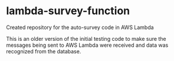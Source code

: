 # lambda-survey-function
Created repository for the auto-survey code in AWS Lambda

This is an older version of the initial testing code to make sure the messages being sent to AWS Lambda were received and data was recognized from the database.
